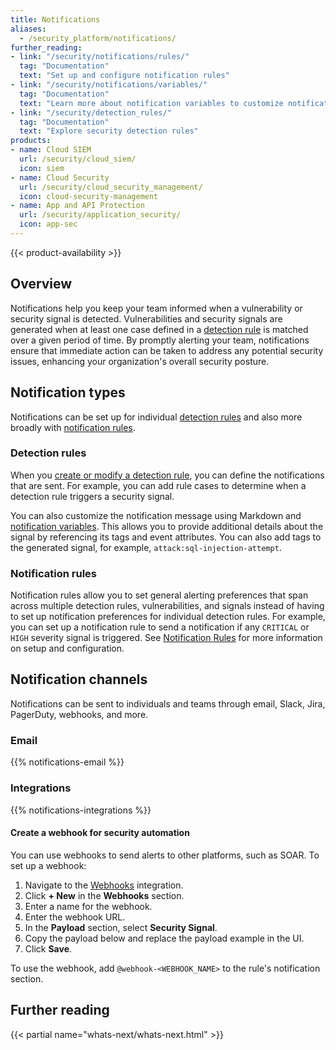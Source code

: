```yaml
---
title: Notifications
aliases:
  - /security_platform/notifications/
further_reading:
- link: "/security/notifications/rules/"
  tag: "Documentation"
  text: "Set up and configure notification rules"
- link: "/security/notifications/variables/"
  tag: "Documentation"
  text: "Learn more about notification variables to customize notifications"
- link: "/security/detection_rules/"
  tag: "Documentation"
  text: "Explore security detection rules"
products:
- name: Cloud SIEM
  url: /security/cloud_siem/
  icon: siem
- name: Cloud Security
  url: /security/cloud_security_management/
  icon: cloud-security-management
- name: App and API Protection
  url: /security/application_security/
  icon: app-sec
---
```


{{< product-availability >}}

## Overview

Notifications help you keep your team informed when a vulnerability or security signal is detected. Vulnerabilities and security signals are generated when at least one case defined in a [detection rule][2] is matched over a given period of time. By promptly alerting your team, notifications ensure that immediate action can be taken to address any potential security issues, enhancing your organization's overall security posture.

## Notification types

Notifications can be set up for individual [detection rules](#detection-rules) and also more broadly with [notification rules](#notification-rules).

### Detection rules

When you [create or modify a detection rule][2], you can define the notifications that are sent. For example, you can add rule cases to determine when a detection rule triggers a security signal. 

You can also customize the notification message using Markdown and [notification variables][1]. This allows you to provide additional details about the signal by referencing its tags and event attributes. You can also add tags to the generated signal, for example, `attack:sql-injection-attempt`.

### Notification rules

Notification rules allow you to set general alerting preferences that span across multiple detection rules, vulnerabilities, and signals instead of having to set up notification preferences for individual detection rules. For example, you can set up a notification rule to send a notification if any `CRITICAL` or `HIGH` severity signal is triggered. See [Notification Rules][3] for more information on setup and configuration.

## Notification channels

Notifications can be sent to individuals and teams through email, Slack, Jira, PagerDuty, webhooks, and more.

### Email

{{% notifications-email %}}

### Integrations

{{% notifications-integrations %}}

#### Create a webhook for security automation

You can use webhooks to send alerts to other platforms, such as SOAR. To set up a webhook:

1. Navigate to the [Webhooks][4] integration.
1. Click **+ New** in the **Webhooks** section.
1. Enter a name for the webhook.
1. Enter the webhook URL.
1. In the **Payload** section, select **Security Signal**.
1. Copy the payload below and replace the payload example in the UI.
1. Click **Save**.

To use the webhook, add `@webhook-<WEBHOOK_NAME>` to the rule's notification section.

## Further reading

{{< partial name="whats-next/whats-next.html" >}}

[1]: /security/notifications/variables/
[2]: /security/detection_rules/#creating-and-managing-detection-rules
[3]: /security/notifications/rules/
[4]: https://app.datadoghq.com/integrations/webhooks
